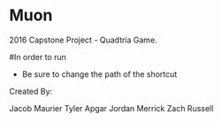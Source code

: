 # Muon
2016 Capstone Project - Quadtria Game.

#In order to run
- Be sure to change the path of the shortcut

Created By:

Jacob Maurier
Tyler Apgar
Jordan Merrick
Zach Russell